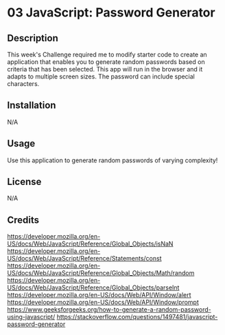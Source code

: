 # 03 JavaScript: Password Generator

##  Description

This week's Challenge required me to modify starter code to create an application that enables you to generate random passwords based on criteria that has been selected. This app will run in the browser and it adapts to multiple screen sizes. The password can include special characters. 

## Installation

N/A

## Usage

Use this application to generate random passwords of varying complexity! 

## License

N/A

## Credits
https://developer.mozilla.org/en-US/docs/Web/JavaScript/Reference/Global_Objects/isNaN
https://developer.mozilla.org/en-US/docs/Web/JavaScript/Reference/Statements/const
https://developer.mozilla.org/en-US/docs/Web/JavaScript/Reference/Global_Objects/Math/random
https://developer.mozilla.org/en-US/docs/Web/JavaScript/Reference/Global_Objects/parseInt
https://developer.mozilla.org/en-US/docs/Web/API/Window/alert
https://developer.mozilla.org/en-US/docs/Web/API/Window/prompt
https://www.geeksforgeeks.org/how-to-generate-a-random-password-using-javascript/
https://stackoverflow.com/questions/1497481/javascript-password-generator

